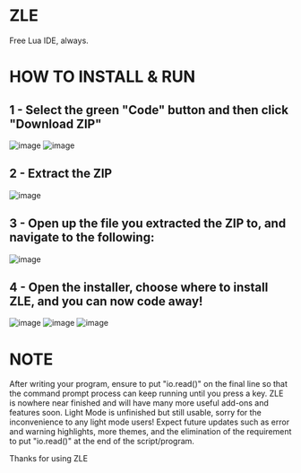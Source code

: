 # ZLE
Free Lua IDE, always.

# HOW TO INSTALL & RUN

## 1 - Select the green "Code" button and then click "Download ZIP"
![image](https://user-images.githubusercontent.com/102251387/166165764-d08cf7dc-463b-4b1f-8b81-1ab6ad81e0b9.png)
![image](https://user-images.githubusercontent.com/102251387/166165767-3817494e-9f2f-4829-aed8-e392e24c4cbf.png)

## 2 - Extract the ZIP
![image](https://user-images.githubusercontent.com/102251387/166165840-0191a9b2-aa22-45ab-b1a8-2fdae5fa6961.png)

## 3 - Open up the file you extracted the ZIP to, and navigate to the following:
![image](https://user-images.githubusercontent.com/102251387/166165868-9bccf301-a2eb-4695-b19e-93ac46d32dfe.png)

## 4 - Open the installer, choose where to install ZLE, and you can now code away! 
![image](https://user-images.githubusercontent.com/102251387/166165906-ddb2ce0a-6846-46f4-b0fc-2978ab1542e2.png)
![image](https://user-images.githubusercontent.com/102251387/166165918-b5a3a092-a2e8-47e8-aba3-39e6789da181.png)
![image](https://user-images.githubusercontent.com/102251387/166165935-a187f057-d477-4966-9aad-d3ea9efa7934.png)


# NOTE
After writing your program, ensure to put "io.read()" on the final line so that the command prompt process can keep running until you press a key.
ZLE is nowhere near finished and will have many more useful add-ons and features soon. Light Mode is unfinished but still usable, sorry for the inconvenience to any light mode users!
Expect future updates such as error and warning highlights, more themes, and the elimination of the requirement to put "io.read()" at the end of the script/program.

Thanks for using ZLE
